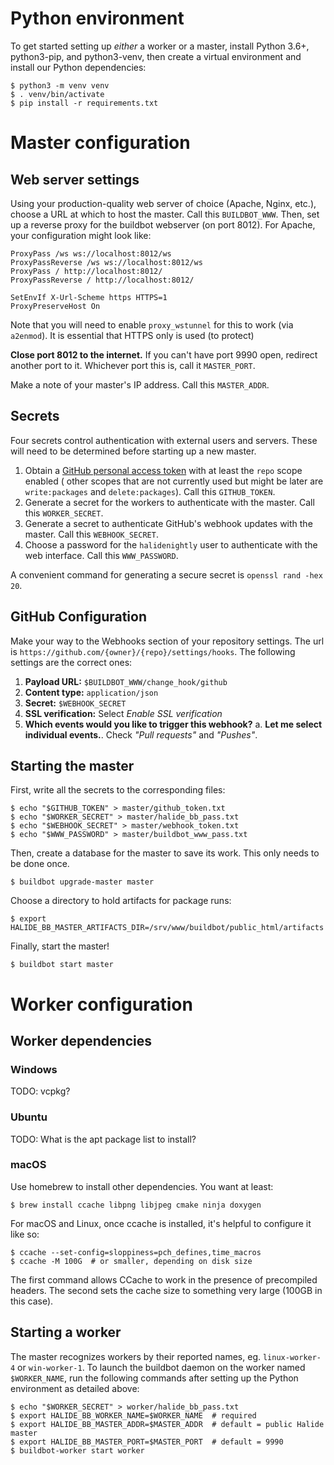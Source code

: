 # Python environment

To get started setting up _either_ a worker or a master, install Python 3.6+, python3-pip, and python3-venv, then create
a virtual environment and install our Python dependencies:

```console
$ python3 -m venv venv
$ . venv/bin/activate
$ pip install -r requirements.txt
```

# Master configuration

## Web server settings

Using your production-quality web server of choice (Apache, Nginx, etc.), choose a URL at which to host the master. Call
this `BUILDBOT_WWW`. Then, set up a reverse proxy for the buildbot webserver (on port 8012). For Apache, your
configuration might look like:

```
ProxyPass /ws ws://localhost:8012/ws
ProxyPassReverse /ws ws://localhost:8012/ws
ProxyPass / http://localhost:8012/
ProxyPassReverse / http://localhost:8012/

SetEnvIf X-Url-Scheme https HTTPS=1
ProxyPreserveHost On
```

Note that you will need to enable `proxy_wstunnel` for this to work (via `a2enmod`). It is essential that HTTPS only is
used (to protect)

**Close port 8012 to the internet.** If you can't have port 9990 open, redirect another port to it. Whichever port this
is, call it `MASTER_PORT`.

Make a note of your master's IP address. Call this `MASTER_ADDR`.

## Secrets

Four secrets control authentication with external users and servers. These will need to be determined before starting up
a new master.

1. Obtain a [GitHub personal access token](https://github.com/settings/tokens) with at least the `repo` scope enabled (
   other scopes that are not currently used but might be later are `write:packages` and `delete:packages`). Call
   this `GITHUB_TOKEN`.
2. Generate a secret for the workers to authenticate with the master. Call this `WORKER_SECRET`.
3. Generate a secret to authenticate GitHub's webhook updates with the master. Call this `WEBHOOK_SECRET`.
4. Choose a password for the `halidenightly` user to authenticate with the web interface. Call this `WWW_PASSWORD`.

A convenient command for generating a secure secret is `openssl rand -hex 20`.

## GitHub Configuration

Make your way to the Webhooks section of your repository settings. The url
is `https://github.com/{owner}/{repo}/settings/hooks`. The following settings are the correct ones:

1. **Payload URL:** `$BUILDBOT_WWW/change_hook/github`
2. **Content type:** `application/json`
3. **Secret:** `$WEBHOOK_SECRET`
4. **SSL verification:** Select _Enable SSL verification_
5. **Which events would you like to trigger this webhook?**
   a. **Let me select individual events.**. Check _"Pull requests"_ and _"Pushes"_.

## Starting the master

First, write all the secrets to the corresponding files:

```console
$ echo "$GITHUB_TOKEN" > master/github_token.txt
$ echo "$WORKER_SECRET" > master/halide_bb_pass.txt
$ echo "$WEBHOOK_SECRET" > master/webhook_token.txt
$ echo "$WWW_PASSWORD" > master/buildbot_www_pass.txt
```

Then, create a database for the master to save its work. This only needs to be done once.

```console
$ buildbot upgrade-master master
```

Choose a directory to hold artifacts for package runs:

```console
$ export HALIDE_BB_MASTER_ARTIFACTS_DIR=/srv/www/buildbot/public_html/artifacts
```

Finally, start the master!

```console
$ buildbot start master
```

# Worker configuration

## Worker dependencies

### Windows

TODO: vcpkg?

### Ubuntu

TODO: What is the apt package list to install?

### macOS

Use homebrew to install other dependencies. You want at least:

```console
$ brew install ccache libpng libjpeg cmake ninja doxygen
```

For macOS and Linux, once ccache is installed, it's helpful to configure it like so:

```console
$ ccache --set-config=sloppiness=pch_defines,time_macros
$ ccache -M 100G  # or smaller, depending on disk size
```

The first command allows CCache to work in the presence of precompiled headers. The second sets the cache size to
something very large (100GB in this case).

## Starting a worker

The master recognizes workers by their reported names, eg. `linux-worker-4` or `win-worker-1`. To launch the buildbot
daemon on the worker named `$WORKER_NAME`, run the following commands after setting up the Python environment as
detailed above:

```console
$ echo "$WORKER_SECRET" > worker/halide_bb_pass.txt
$ export HALIDE_BB_WORKER_NAME=$WORKER_NAME  # required
$ export HALIDE_BB_MASTER_ADDR=$MASTER_ADDR  # default = public Halide master
$ export HALIDE_BB_MASTER_PORT=$MASTER_PORT  # default = 9990
$ buildbot-worker start worker
```
